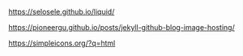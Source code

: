 <!-- 젤키 문법 -->
https://selosele.github.io/liquid/
<!-- 이미지 호스팅 -->
https://pioneergu.github.io/posts/jekyll-github-blog-image-hosting/

 <!-- 아이콘 -->
https://simpleicons.org/?q=html